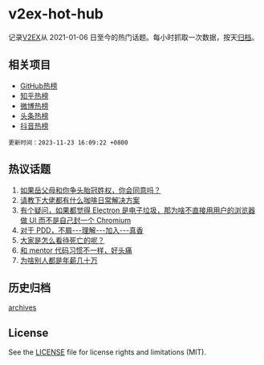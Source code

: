# v2ex-hot-hub

 记录[V2EX](https://www.v2ex.com/)从 2021-01-06 日至今的热门话题。每小时抓取一次数据，按天[归档](archives)。
 
 ## 相关项目

- [GitHub热榜](https://github.com/lonnyzhang423/github-hot-hub)
- [知乎热榜](https://github.com/lonnyzhang423/zhihu-hot-hub)
- [微博热榜](https://github.com/lonnyzhang423/weibo-hot-hub)
- [头条热榜](https://github.com/lonnyzhang423/toutiao-hot-hub)
- [抖音热榜](https://github.com/lonnyzhang423/douyin-hot-hub)


 `更新时间：2023-11-23 16:09:22 +0800`

## 热议话题

1. [如果岳父母和你争头胎冠姓权，你会同意吗？](https://www.v2ex.com/t/994383)
1. [请教下大佬都有什么咖啡日常解决方案](https://www.v2ex.com/t/994422)
1. [有个疑问，如果都觉得 Electron 是电子垃圾，那为啥不直接用用户的浏览器做 UI 而不是自己封一个 Chromium](https://www.v2ex.com/t/994305)
1. [对于 PDD，不屑---理解---加入---真香](https://www.v2ex.com/t/994218)
1. [大家是怎么看待死亡的呢？](https://www.v2ex.com/t/994337)
1. [和 mentor 代码习惯不一样，好头痛](https://www.v2ex.com/t/994435)
1. [为啥别人都是年薪几十万](https://www.v2ex.com/t/994312)

## 历史归档

[archives](archives)

## License

See the [LICENSE](LICENSE) file for license rights and limitations (MIT).
